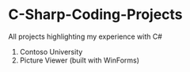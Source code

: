 # C-Sharp-Coding-Projects
All projects highlighting my experience with C#

1. Contoso University
2. Picture Viewer (built with WinForms)
